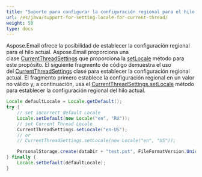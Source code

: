 ```yaml
---
title: "Soporte para configurar la configuración regional para el hilo actual"
url: /es/java/support-for-setting-locale-for-current-thread/
weight: 50
type: docs
---
```


Aspose.Email ofrece la posibilidad de establecer la configuración regional para el hilo actual. Aspose.Email proporciona una clase [CurrentThreadSettings](https://apireference.aspose.com/java/email/com.aspose.email/CurrentThreadSettings) que proporciona la [setLocale](https://apireference.aspose.com/java/email/com.aspose.email/CurrentThreadSettings#setLocale\(java.util.Locale\)) método para este propósito. El siguiente fragmento de código demuestra el uso del [CurrentThreadSettings](https://apireference.aspose.com/java/email/com.aspose.email/CurrentThreadSettings) clase para establecer la configuración regional actual. El fragmento primero establece la configuración regional en un valor no válido y, a continuación, usa el [CurrentThreadSettings.setLocale](https://apireference.aspose.com/java/email/com.aspose.email/CurrentThreadSettings#setLocale\(java.lang.String\)) método para establecer la configuración regional del hilo actual.



~~~Java
Locale defaultLocale = Locale.getDefault();
try {
    // set incorrect default Locale
    Locale.setDefault(new Locale("en", "RU"));
    // set Current Thread Locale
    CurrentThreadSettings.setLocale("en-US");
    // or
    // CurrentThreadSettings.setLocale(new Locale("en", "US"));

    PersonalStorage.create(dataDir + "test.pst", FileFormatVersion.Unicode);
} finally {
    Locale.setDefault(defaultLocale);
}
~~~